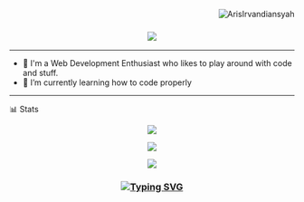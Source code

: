 <p align="right"> <img src="https://komarev.com/ghpvc/?username=arisirvandiansyah&label=Profile%20views&color=0e75b6&size=24&style=flat" alt="ArisIrvandiansyah" /> </p>
 
<h3 align="center">
  <img src="https://readme-typing-svg.herokuapp.com/?font=Righteous&size=35&center=true&vCenter=true&width=1600&height=70&duration=4000&lines=Hello+There!+I'm+Van+" />
</h3>

---

- 🔭 I'm a Web Development Enthusiast who likes to play around with code and stuff.
- 🌱 I’m currently learning how to code properly 
---

📊 Stats

<p align="center">
  
  <img src="http://github-profile-summary-cards.vercel.app/api/cards/profile-details?username=arisirvandiansyah&theme=tokyonight" />
  
</p>

<p align="center">
  
  <img src="http://github-profile-summary-cards.vercel.app/api/cards/stats?username=arisirvandiansyah&theme=tokyonight" />
  
</p>

<p align="center">
  
  <img src="https://github-readme-streak-stats.herokuapp.com?user=arisirvandiansyah&theme=tokyonight&hide_border=true&date_format=j%20M%5B%20Y%5D&card_width=480)](https://git.io/streak-stats" />
  
</p>

<h3 align="center">
  
  [![Typing SVG](https://readme-typing-svg.herokuapp.com?font=Fantasque+Sans+Mono&weight=700&size=24&pause=1000&color=0e75b6&center=true&width=446&lines=Thank+you+for+visiting!+%F0%9F%91%8D)](https://git.io/typing-svg)

</h3>

